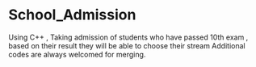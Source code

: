 # School_Admission
Using C++ , Taking admission of students who have passed 10th exam , based on their result they will be able to choose their stream 
Additional codes are always welcomed for merging.
